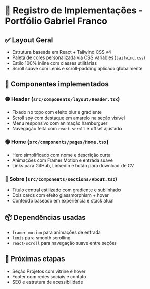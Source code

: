# 📘 Registro de Implementações - Portfólio Gabriel Franco

## ✅ Layout Geral

- Estrutura baseada em React + Tailwind CSS v4
- Paleta de cores personalizada via CSS variables (`tailwind.css`)
- Estilo 100% inline com classes utilitárias
- Scroll suave com Lenis e scroll-padding aplicado globalmente

## 🧩 Componentes implementados

### 🟡 Header (`src/components/layout/Header.tsx`)

- Fixado no topo com efeito blur e gradiente
- Scroll spy com destaque em amarelo na seção visível
- Menu responsivo com animação hamburguer
- Navegação feita com `react-scroll` e offset ajustado

### 🟢 Home (`src/components/pages/Home.tsx`)

- Hero simplificado com nome e descrição curta
- Animações com Framer Motion e entrada suave
- Links para GitHub, LinkedIn e botão para download de CV

### 🔵 Sobre (`src/components/sections/About.tsx`)

- Título central estilizado com gradiente e sublinhado
- Dois cards com efeito glassmorphism + hover
- Conteúdo baseado em experiência e stack atual

## 📦 Dependências usadas

- `framer-motion` para animações de entrada
- `lenis` para smooth scrolling
- `react-scroll` para navegação suave entre seções

## 🧪 Próximas etapas

- Seção Projetos com vitrine e hover
- Footer com redes sociais e contato
- SEO e estrutura de acessibilidade
